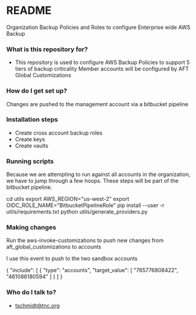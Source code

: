 # README #

Organization Backup Policies and Roles to configure Enterprise wide AWS Backup

### What is this repository for? ###

* This repository is used to configure AWS Backup Policies to support 5 tiers of backup criticality
  Member accounts will be configured by AFT Global Customizations

### How do I get set up? ###

Changes are pushed to the management account via a bitbucket pipeline

### Installation steps

* Create cross account backup roles
* Create keys
* Create vaults

### Running scripts

Because we are attempting to run against all accounts in the organization, we have to jump through a few hoops.
These steps will be part of the bitbucket pipeline.

cd utils
export AWS_REGION="us-west-2"
export OIDC_ROLE_NAME="BitbucketPipelineRole"
pip install --user -r utils/requirements.txt
python utils/generate_providers.py



### Making changes

Run the aws-invoke-customizations to push new changes from aft_global_customizations to accounts

I use this event to push to the two sandbox accounts

{
  "include": [
    {
      "type": "accounts",
      "target_value": [
        "765776808422",
        "461086180594"
      ]
    }
  ]
}

### Who do I talk to? ###

* tschmidt@tnc.org